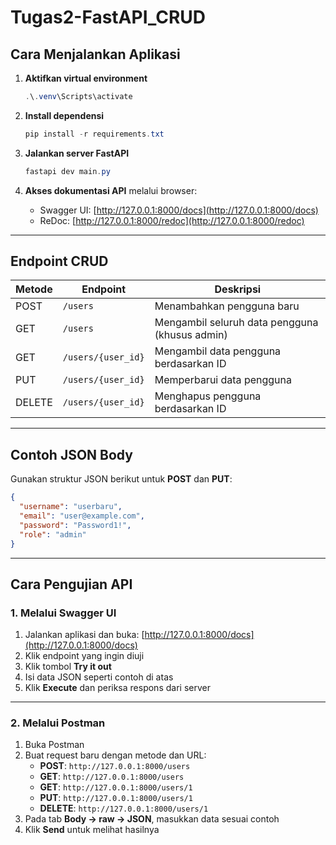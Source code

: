 # Tugas2-FastAPI_CRUD

## Cara Menjalankan Aplikasi

1. **Aktifkan virtual environment**
   ```powershell
   .\.venv\Scripts\activate
   ```

2. **Install dependensi**
   ```powershell
   pip install -r requirements.txt
   ```

3. **Jalankan server FastAPI**
   ```powershell
   fastapi dev main.py
   ```

4. **Akses dokumentasi API** melalui browser:
   - Swagger UI: [http://127.0.0.1:8000/docs](http://127.0.0.1:8000/docs)
   - ReDoc: [http://127.0.0.1:8000/redoc](http://127.0.0.1:8000/redoc)

---

## Endpoint CRUD

| Metode | Endpoint             | Deskripsi                                           |
|--------|----------------------|-----------------------------------------------------|
| POST   | `/users`            | Menambahkan pengguna baru                          |
| GET    | `/users`            | Mengambil seluruh data pengguna (khusus admin)    |
| GET    | `/users/{user_id}`  | Mengambil data pengguna berdasarkan ID            |
| PUT    | `/users/{user_id}`  | Memperbarui data pengguna                         |
| DELETE | `/users/{user_id}`  | Menghapus pengguna berdasarkan ID                 |

---

## Contoh JSON Body

Gunakan struktur JSON berikut untuk **POST** dan **PUT**:

```json
{
  "username": "userbaru",
  "email": "user@example.com",
  "password": "Password1!",
  "role": "admin"
}
```

---

## Cara Pengujian API

### 1. Melalui Swagger UI
1. Jalankan aplikasi dan buka: [http://127.0.0.1:8000/docs](http://127.0.0.1:8000/docs)
2. Klik endpoint yang ingin diuji
3. Klik tombol **Try it out**
4. Isi data JSON seperti contoh di atas
5. Klik **Execute** dan periksa respons dari server

---

### 2. Melalui Postman
1. Buka Postman
2. Buat request baru dengan metode dan URL:
   - **POST**: `http://127.0.0.1:8000/users`
   - **GET**: `http://127.0.0.1:8000/users`
   - **GET**: `http://127.0.0.1:8000/users/1`
   - **PUT**: `http://127.0.0.1:8000/users/1`
   - **DELETE**: `http://127.0.0.1:8000/users/1`
3. Pada tab **Body → raw → JSON**, masukkan data sesuai contoh
4. Klik **Send** untuk melihat hasilnya
